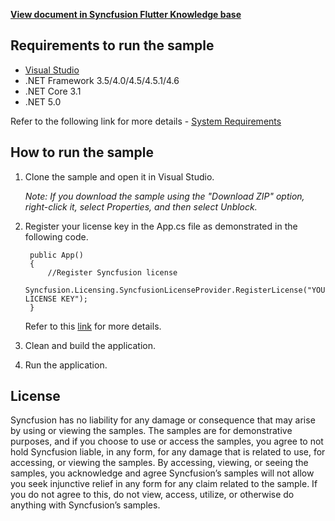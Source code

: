 **[View document in Syncfusion Flutter Knowledge base](https://www.syncfusion.com/kb/12614/how-to-add-custom-fonts-in-wpf-scheduler-calendar)**

## Requirements to run the sample

* [Visual Studio](https://visualstudio.microsoft.com/downloads/)
* .NET Framework 3.5/4.0/4.5/4.5.1/4.6
* .NET Core 3.1
* .NET 5.0

Refer to the following link for more details - [System Requirements](https://help.syncfusion.com/wpf/system-requirements)

## How to run the sample

1. Clone the sample and open it in Visual Studio.

   *Note: If you download the sample using the "Download ZIP" option, right-click it, select Properties, and then select Unblock.*
   
2. Register your license key in the App.cs file as demonstrated in the following code.

		public App()
		{
			//Register Syncfusion license
			Syncfusion.Licensing.SyncfusionLicenseProvider.RegisterLicense("YOUR LICENSE KEY");
		}
		
	Refer to this [link](https://help.syncfusion.com/wpf/licensing/overview) for more details.
	
3. Clean and build the application.

4. Run the application.

## License

Syncfusion has no liability for any damage or consequence that may arise by using or viewing the samples. The samples are for demonstrative purposes, and if you choose to use or access the samples, you agree to not hold Syncfusion liable, in any form, for any damage that is related to use, for accessing, or viewing the samples. By accessing, viewing, or seeing the samples, you acknowledge and agree Syncfusion’s samples will not allow you seek injunctive relief in any form for any claim related to the sample. If you do not agree to this, do not view, access, utilize, or otherwise do anything with Syncfusion’s samples.